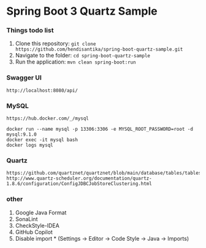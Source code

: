 # Spring Boot 3 Quartz Sample

### Things todo list

1. Clone this repository: `git clone https://github.com/hendisantika/spring-boot-quartz-sample.git`
2. Navigate to the folder: `cd spring-boot-quartz-sample`
3. Run the application: `mvn clean spring-boot:run`

### Swagger UI

    http://localhost:8080/api/

### MySQL

    https://hub.docker.com/_/mysql

    docker run --name mysql -p 13306:3306 -e MYSQL_ROOT_PASSWORD=root -d mysql:9.1.0
    docker exec -it mysql bash
    docker logs mysql

### Quartz

    https://github.com/quartznet/quartznet/blob/main/database/tables/tables_mysql_innodb.sql
    http://www.quartz-scheduler.org/documentation/quartz-1.8.6/configuration/ConfigJDBCJobStoreClustering.html

### other

1. Google Java Format
2. SonaLint
3. CheckStyle-IDEA
4. GitHub Copilot
5. Disable import * (Settings -> Editor -> Code Style -> Java -> Imports)
